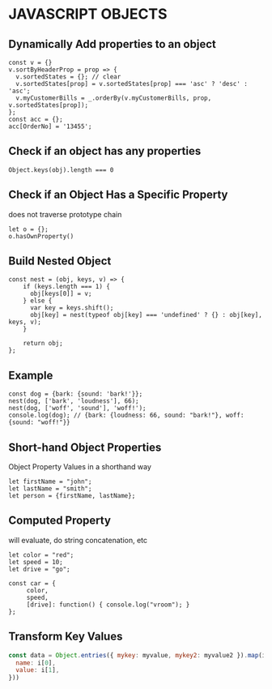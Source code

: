 # JAVASCRIPT OBJECTS

## Dynamically Add properties to an object

```
const v = {}
v.sortByHeaderProp = prop => {
  v.sortedStates = {}; // clear
  v.sortedStates[prop] = v.sortedStates[prop] === 'asc' ? 'desc' : 'asc';
  v.myCustomerBills = _.orderBy(v.myCustomerBills, prop, v.sortedStates[prop]);
};
const acc = {};
acc[OrderNo] = '13455';
```

## Check if an object has any properties

`Object.keys(obj).length === 0`

## Check if an Object Has a Specific Property

does not traverse prototype chain

```
let o = {};
o.hasOwnProperty()
```

## Build Nested Object

```
const nest = (obj, keys, v) => {
    if (keys.length === 1) {
      obj[keys[0]] = v;
    } else {
      var key = keys.shift();
      obj[key] = nest(typeof obj[key] === 'undefined' ? {} : obj[key], keys, v);
    }

    return obj;
};
```

## Example

```
const dog = {bark: {sound: 'bark!'}};
nest(dog, ['bark', 'loudness'], 66);
nest(dog, ['woff', 'sound'], 'woff!');
console.log(dog); // {bark: {loudness: 66, sound: "bark!"}, woff: {sound: "woff!"}}
```

## Short-hand Object Properties

Object Property Values in a shorthand way

```
let firstName = "john";
let lastName = "smith";
let person = {firstName, lastName};
```

## Computed Property

will evaluate, do string concatenation, etc

```
let color = "red";
let speed = 10;
let drive = "go";

const car = {
     color,
     speed,
     [drive]: function() { console.log("vroom"); }
};
```

## Transform Key Values

```javascript
const data = Object.entries({ mykey: myvalue, mykey2: myvalue2 }).map(i => ({
  name: i[0],
  value: i[1],
}))
```

